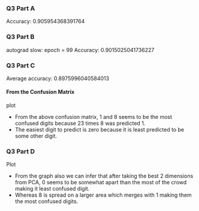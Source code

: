 ### Q3 Part A
Accuracy: 0.905954368391764
### Q3 Part B
autograd slow: epoch = 99
Accuracy: 0.9015025041736227
### Q3 Part C
Average accuracy: 0.8975996040584013
#### From the Confusion Matrix
plot

- From the above confusion matrix, 1 and 8 seems to be the most confused digits because 23 times 8 was predicted 1.
- The easiest digit to predict is zero because it is least predicted to be some other digit.
 
### Q3 Part D
Plot

- From the graph also we can infer that after taking the best 2 dimensions from PCA, 0 seems to be somewhat apart than the most of the crowd making it least confused digit.
- Whereas 8 is spread on a larger area which merges with 1 making them the most confused digits.